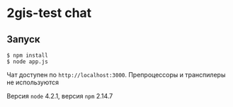 2gis-test chat
====

Запуск
----
```
$ npm install
$ node app.js
```

Чат доступен по `http://localhost:3000`.
Препроцессоры и транспилеры не используются

Версия `node` 4.2.1, версия `npm` 2.14.7
